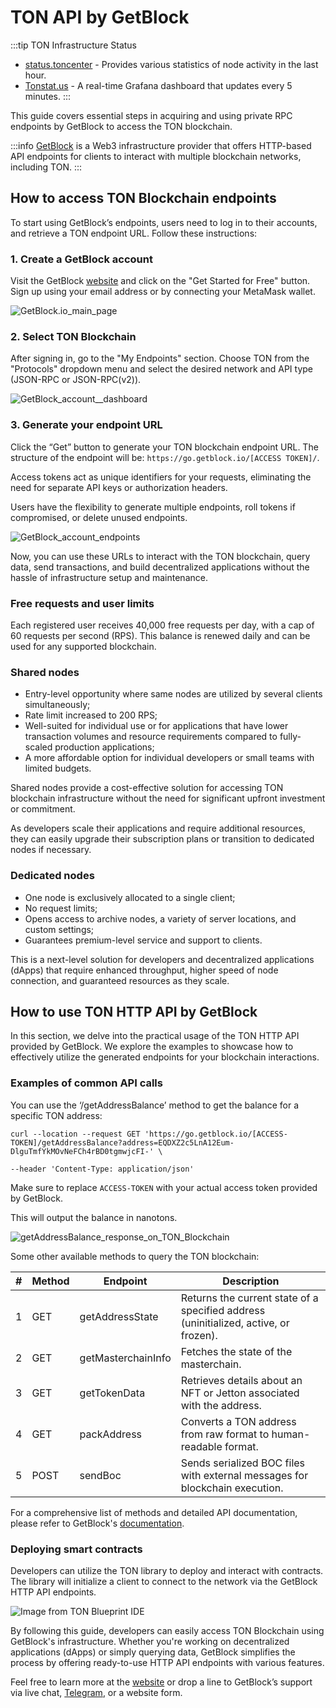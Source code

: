 # TON API by GetBlock

:::tip TON Infrastructure Status
* [status.toncenter](https://status.toncenter.com/) - Provides various statistics of node activity in the last hour.
* [Tonstat.us](https://tonstat.us/) - A real-time Grafana dashboard that updates every 5 minutes.
  :::

This guide covers essential steps in acquiring and using private RPC endpoints by GetBlock to access the TON blockchain.

:::info
[GetBlock](https://getblock.io/) is a Web3 infrastructure provider that offers HTTP-based API endpoints for clients to interact with multiple blockchain networks, including TON.
:::

## How to access TON Blockchain endpoints
To start using GetBlock’s endpoints, users need to log in to their accounts, and retrieve a TON endpoint URL. Follow these instructions:

### 1. Create a GetBlock account
Visit the GetBlock [website](https://getblock.io/?utm_source=external&utm_medium=article&utm_campaign=ton_docs) and click on the "Get Started for Free" button. Sign up using your email address or by connecting your MetaMask wallet.

![**GetBlock.io_main_page**](/img/docs/getblock-img/unnamed-2.png?=RAW)


### 2. Select TON Blockchain
After signing in, go to the "My Endpoints" section. Choose TON from the "Protocols" dropdown menu and select the desired network and API type (JSON-RPC or JSON-RPC(v2)).

![**GetBlock_account__dashboard**](/img/docs/getblock-img/unnamed-4.png)

### 3. Generate your endpoint URL
Click the “Get” button to generate your TON blockchain endpoint URL. The structure of the endpoint will be: `https://go.getblock.io/[ACCESS TOKEN]/`.

Access tokens act as unique identifiers for your requests, eliminating the need for separate API keys or authorization headers.

Users have the flexibility to generate multiple endpoints, roll tokens if compromised, or delete unused endpoints.

![**GetBlock_account_endpoints**](/img/docs/getblock-img/unnamed-3.png)

Now, you can use these URLs to interact with the TON blockchain, query data, send transactions, and build decentralized applications without the hassle of infrastructure setup and maintenance.

### Free requests and user limits

Each registered user receives 40,000 free requests per day, with a cap of 60 requests per second (RPS). This balance is renewed daily and can be used for any supported blockchain.

### Shared nodes

- Entry-level opportunity where same nodes are utilized by several clients simultaneously;
- Rate limit increased to 200 RPS;
- Well-suited for individual use or for applications that have lower transaction volumes and resource requirements compared to fully-scaled production applications;
- A more affordable option for individual developers or small teams with limited budgets.

Shared nodes provide a cost-effective solution for accessing TON blockchain infrastructure without the need for significant upfront investment or commitment.

As developers scale their applications and require additional resources, they can easily upgrade their subscription plans or transition to dedicated nodes if necessary.

### Dedicated nodes

- One node is exclusively allocated to a single client;
- No request limits;
- Opens access to archive nodes, a variety of server locations, and custom settings;
- Guarantees premium-level service and support to clients.

This is a next-level solution for developers and decentralized applications (dApps) that require enhanced throughput, higher speed of node connection, and guaranteed resources as they scale.

## How to use TON HTTP API by GetBlock

In this section, we delve into the practical usage of the TON HTTP API provided by GetBlock. We explore the examples to showcase how to effectively utilize the generated endpoints for your blockchain interactions.

### Examples of common API calls

You can use the ‘/getAddressBalance’ method to get the balance for a specific TON address:

    curl --location --request GET 'https://go.getblock.io/[ACCESS-TOKEN]/getAddressBalance?address=EQDXZ2c5LnA12Eum-DlguTmfYkMOvNeFCh4rBD0tgmwjcFI-' \
    
    --header 'Content-Type: application/json'

Make sure to replace `ACCESS-TOKEN` with your actual access token provided by GetBlock.

This will output the balance in nanotons.

![**getAddressBalance_response_on_TON_Blockchain**](/img/docs/getblock-img/unnamed-2.png)

Some other available methods to query the TON blockchain:

| # | Method | Endpoint           | Description                                                                                                |
|---|--------|--------------------|------------------------------------------------------------------------------------------------------------|
| 1 | GET    | getAddressState    | Returns the current state of a specified address (uninitialized, active, or frozen). |
| 2 | GET    | getMasterchainInfo | Fetches the state of the masterchain.                                                   |
| 3 | GET    | getTokenData       | Retrieves details about an NFT or Jetton associated with the address.                          |
| 4 | GET    | packAddress        | Converts a TON address from raw format to human-readable format.                                    |
| 5 | POST   | sendBoc            | Sends serialized BOC files with external messages for blockchain execution.                   |

For a comprehensive list of methods and detailed API documentation, please refer to GetBlock's [documentation](https://getblock.io/docs/ton/json-rpc/ton_jsonrpc/).

### Deploying smart contracts

Developers can utilize the TON library to deploy and interact with contracts. The library will initialize a client to connect to the network via the GetBlock HTTP API endpoints.

![**Image from TON Blueprint IDE**](/img/docs/getblock-img/unnamed-6.png)

By following this guide, developers can easily access TON Blockchain using GetBlock's infrastructure. Whether you're working on decentralized applications (dApps) or simply querying data, GetBlock simplifies the process by offering ready-to-use HTTP API endpoints with various features.

Feel free to learn more at the [website](https://getblock.io/?utm_source=external&utm_medium=article&utm_campaign=ton_docs) or drop a line to GetBlock’s support via live chat, [Telegram](https://t.me/GetBlock_Support_Bot), or a website form.

